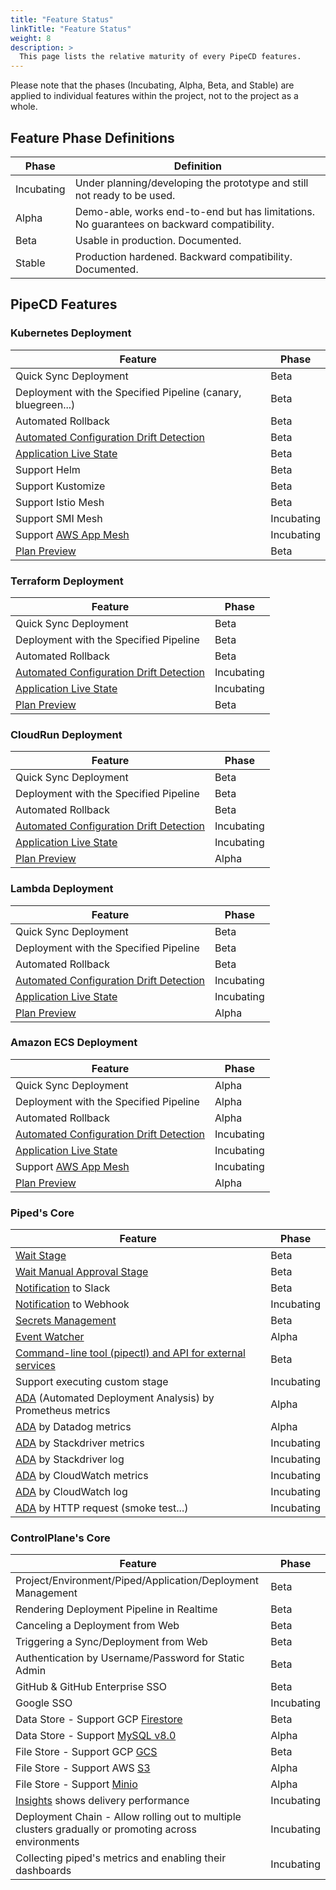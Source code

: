 ```yaml
---
title: "Feature Status"
linkTitle: "Feature Status"
weight: 8
description: >
  This page lists the relative maturity of every PipeCD features.
---
```


Please note that the phases (Incubating, Alpha, Beta, and Stable) are applied to individual features within the project, not to the project as a whole.

## Feature Phase Definitions

| Phase | Definition |
|-|-|
| Incubating | Under planning/developing the prototype and still not ready to be used. |
| Alpha | Demo-able, works end-to-end but has limitations. No guarantees on backward compatibility. |
| Beta | Usable in production. Documented. |
| Stable | Production hardened. Backward compatibility. Documented. |

## PipeCD Features

### Kubernetes Deployment

| Feature | Phase |
|-|-|
| Quick Sync Deployment | Beta |
| Deployment with the Specified Pipeline (canary, bluegreen...) | Beta |
| Automated Rollback | Beta |
| [Automated Configuration Drift Detection](/docs/user-guide/configuration-drift-detection/) | Beta |
| [Application Live State](/docs/user-guide/application-live-state/) | Beta |
| Support Helm | Beta |
| Support Kustomize | Beta |
| Support Istio Mesh | Beta |
| Support SMI Mesh | Incubating |
| Support [AWS App Mesh](https://aws.amazon.com/app-mesh/) | Incubating |
| [Plan Preview](/docs/user-guide/plan-preview) | Beta |

### Terraform Deployment

| Feature | Phase |
|-|-|
| Quick Sync Deployment | Beta |
| Deployment with the Specified Pipeline | Beta |
| Automated Rollback | Beta |
| [Automated Configuration Drift Detection](/docs/user-guide/configuration-drift-detection/) | Incubating |
| [Application Live State](/docs/user-guide/application-live-state/) | Incubating |
| [Plan Preview](/docs/user-guide/plan-preview) | Beta |

### CloudRun Deployment

| Feature | Phase |
|-|-|
| Quick Sync Deployment | Beta |
| Deployment with the Specified Pipeline | Beta |
| Automated Rollback | Beta |
| [Automated Configuration Drift Detection](/docs/user-guide/configuration-drift-detection/) | Incubating |
| [Application Live State](/docs/user-guide/application-live-state/) | Incubating |
| [Plan Preview](/docs/user-guide/plan-preview) | Alpha |

### Lambda Deployment

| Feature | Phase |
|-|-|
| Quick Sync Deployment | Beta |
| Deployment with the Specified Pipeline | Beta |
| Automated Rollback | Beta |
| [Automated Configuration Drift Detection](/docs/user-guide/configuration-drift-detection/) | Incubating |
| [Application Live State](/docs/user-guide/application-live-state/) | Incubating |
| [Plan Preview](/docs/user-guide/plan-preview) | Alpha |

### Amazon ECS Deployment

| Feature | Phase |
|-|-|
| Quick Sync Deployment | Alpha |
| Deployment with the Specified Pipeline | Alpha |
| Automated Rollback | Alpha |
| [Automated Configuration Drift Detection](/docs/user-guide/configuration-drift-detection/) | Incubating |
| [Application Live State](/docs/user-guide/application-live-state/) | Incubating |
| Support [AWS App Mesh](https://aws.amazon.com/app-mesh/) | Incubating |
| [Plan Preview](/docs/user-guide/plan-preview) | Alpha |

### Piped's Core

| Feature | Phase |
|-|-|
| [Wait Stage](/docs/user-guide/adding-a-wait-stage/) | Beta |
| [Wait Manual Approval Stage](/docs/user-guide/adding-a-manual-approval/) | Beta |
| [Notification](/docs/operator-manual/piped/configuring-notifications/) to Slack | Beta |
| [Notification](/docs/operator-manual/piped/configuring-notifications/) to Webhook | Incubating |
| [Secrets Management](/docs/user-guide/secret-management/) | Beta |
| [Event Watcher](/docs/user-guide/event-watcher/) | Alpha |
| [Command-line tool (pipectl) and API for external services](/docs/user-guide/command-line-tool/) | Beta |
| Support executing custom stage | Incubating |
| [ADA](/docs/user-guide/automated-deployment-analysis/) (Automated Deployment Analysis) by Prometheus metrics | Alpha |
| [ADA](/docs/user-guide/automated-deployment-analysis/) by Datadog metrics | Alpha |
| [ADA](/docs/user-guide/automated-deployment-analysis/) by Stackdriver metrics | Incubating |
| [ADA](/docs/user-guide/automated-deployment-analysis/) by Stackdriver log | Incubating |
| [ADA](/docs/user-guide/automated-deployment-analysis/) by CloudWatch metrics | Incubating |
| [ADA](/docs/user-guide/automated-deployment-analysis/) by CloudWatch log | Incubating |
| [ADA](/docs/user-guide/automated-deployment-analysis/) by HTTP request (smoke test...) | Incubating |

### ControlPlane's Core

| Feature | Phase |
|-|-|
| Project/Environment/Piped/Application/Deployment Management | Beta |
| Rendering Deployment Pipeline in Realtime | Beta |
| Canceling a Deployment from Web | Beta |
| Triggering a Sync/Deployment from Web | Beta |
| Authentication by Username/Password for Static Admin | Beta |
| GitHub & GitHub Enterprise SSO | Beta |
| Google SSO | Incubating |
| Data Store - Support GCP [Firestore](https://cloud.google.com/firestore) | Beta |
| Data Store - Support [MySQL v8.0](https://www.mysql.com/) | Alpha |
| File Store - Support GCP [GCS](https://cloud.google.com/storage) | Beta |
| File Store - Support AWS [S3](https://aws.amazon.com/s3/) | Alpha |
| File Store - Support [Minio](https://github.com/minio/minio) | Alpha |
| [Insights](/docs/user-guide/insights/) shows delivery performance | Incubating |
| Deployment Chain - Allow rolling out to multiple clusters gradually or promoting across environments | Incubating |
| Collecting piped's metrics and enabling their dashboards | Incubating |
